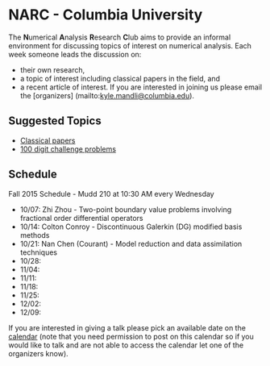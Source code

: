 # NARC - Columbia University

The **N**umerical **A**nalysis **R**esearch **C**lub aims to provide an informal
environment for discussing topics of interest on numerical analysis.  Each week
someone leads the discussion on:
 - their own research,
 - a topic of interest including classical papers in the field, and
 - a recent article of interest.
If you are interested in joining us please email the [organizers]
(mailto:kyle.mandli@columbia.edu).

## Suggested Topics

 - [Classical papers](./classic_papers.html)
 - [100 digit challenge problems](http://epubs.siam.org/doi/book/10.1137/1.9780898717969)

## Schedule

Fall 2015 Schedule - Mudd 210 at 10:30 AM every Wednesday

  - 10/07:  Zhi Zhou - Two-point boundary value problems involving fractional order differential operators 
  - 10/14:  Colton Conroy - Discontinuous Galerkin (DG) modified basis methods 
  - 10/21:  Nan Chen (Courant) - Model reduction and data assimilation techniques
  - 10/28: 
  - 11/04:  
  - 11/11:  
  - 11/18:  
  - 11/25:  
  - 12/02:  
  - 12/09:  

If you are interested in giving a talk please pick an available date on the 
[calendar](https://docs.google.com/a/columbia.edu/spreadsheets/d/1Cr-VG28HsSqJj69Wy_mFbq12PJG9W_6j8qAKEAhsDRc/edit?usp=sharing) (note that you need permission to post on this calendar so if you
would like to talk and are not able to access the calendar let one of the
organizers know).
